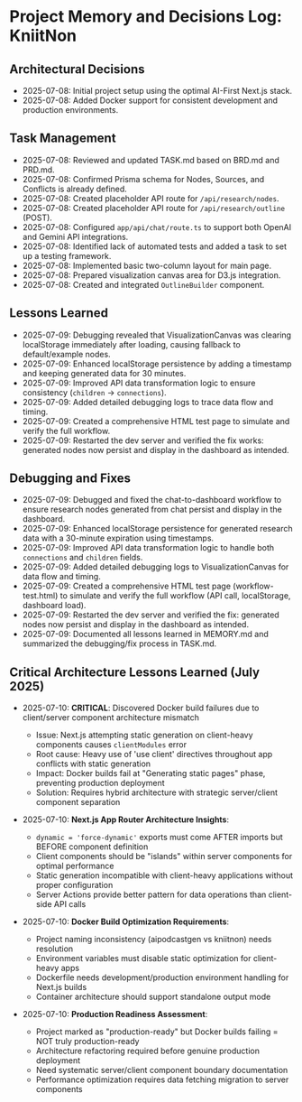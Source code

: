 # Project Memory and Decisions Log: KniitNon
## Architectural Decisions
* 2025-07-08: Initial project setup using the optimal AI-First Next.js stack.
* 2025-07-08: Added Docker support for consistent development and production environments.
## Task Management
* 2025-07-08: Reviewed and updated TASK.md based on BRD.md and PRD.md.
* 2025-07-08: Confirmed Prisma schema for Nodes, Sources, and Conflicts is already defined.
* 2025-07-08: Created placeholder API route for `/api/research/nodes`.
* 2025-07-08: Created placeholder API route for `/api/research/outline` (POST).
* 2025-07-08: Configured `app/api/chat/route.ts` to support both OpenAI and Gemini API integrations.
* 2025-07-08: Identified lack of automated tests and added a task to set up a testing framework.
* 2025-07-08: Implemented basic two-column layout for main page.
* 2025-07-08: Prepared visualization canvas area for D3.js integration.
* 2025-07-08: Created and integrated `OutlineBuilder` component.
## Lessons Learned
* 2025-07-09: Debugging revealed that VisualizationCanvas was clearing localStorage immediately after loading, causing fallback to default/example nodes.
* 2025-07-09: Enhanced localStorage persistence by adding a timestamp and keeping generated data for 30 minutes.
* 2025-07-09: Improved API data transformation logic to ensure consistency (`children` → `connections`).
* 2025-07-09: Added detailed debugging logs to trace data flow and timing.
* 2025-07-09: Created a comprehensive HTML test page to simulate and verify the full workflow.
* 2025-07-09: Restarted the dev server and verified the fix works: generated nodes now persist and display in the dashboard as intended.
## Debugging and Fixes
* 2025-07-09: Debugged and fixed the chat-to-dashboard workflow to ensure research nodes generated from chat persist and display in the dashboard.
* 2025-07-09: Enhanced localStorage persistence for generated research data with a 30-minute expiration using timestamps.
* 2025-07-09: Improved API data transformation logic to handle both `connections` and `children` fields.
* 2025-07-09: Added detailed debugging logs to VisualizationCanvas for data flow and timing.
* 2025-07-09: Created a comprehensive HTML test page (workflow-test.html) to simulate and verify the full workflow (API call, localStorage, dashboard load).
* 2025-07-09: Restarted the dev server and verified the fix: generated nodes now persist and display in the dashboard as intended.
* 2025-07-09: Documented all lessons learned in MEMORY.md and summarized the debugging/fix process in TASK.md.

## Critical Architecture Lessons Learned (July 2025)
* 2025-07-10: **CRITICAL**: Discovered Docker build failures due to client/server component architecture mismatch
  - Issue: Next.js attempting static generation on client-heavy components causes `clientModules` error
  - Root cause: Heavy use of 'use client' directives throughout app conflicts with static generation
  - Impact: Docker builds fail at "Generating static pages" phase, preventing production deployment
  - Solution: Requires hybrid architecture with strategic server/client component separation

* 2025-07-10: **Next.js App Router Architecture Insights**:
  - `dynamic = 'force-dynamic'` exports must come AFTER imports but BEFORE component definition
  - Client components should be "islands" within server components for optimal performance
  - Static generation incompatible with client-heavy applications without proper configuration
  - Server Actions provide better pattern for data operations than client-side API calls

* 2025-07-10: **Docker Build Optimization Requirements**:
  - Project naming inconsistency (aipodcastgen vs kniitnon) needs resolution
  - Environment variables must disable static optimization for client-heavy apps
  - Dockerfile needs development/production environment handling for Next.js builds
  - Container architecture should support standalone output mode

* 2025-07-10: **Production Readiness Assessment**:
  - Project marked as "production-ready" but Docker builds failing = NOT truly production-ready
  - Architecture refactoring required before genuine production deployment
  - Need systematic server/client component boundary documentation
  - Performance optimization requires data fetching migration to server components
